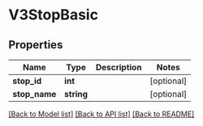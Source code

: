 # V3StopBasic

## Properties
Name | Type | Description | Notes
------------ | ------------- | ------------- | -------------
**stop_id** | **int** |  | [optional] 
**stop_name** | **string** |  | [optional] 

[[Back to Model list]](../../README.md#documentation-for-models) [[Back to API list]](../../README.md#documentation-for-api-endpoints) [[Back to README]](../../README.md)

